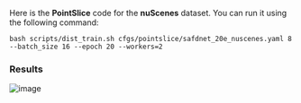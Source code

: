 Here is the **PointSlice** code for the **nuScenes** dataset. You can run it using the following command:
```
bash scripts/dist_train.sh cfgs/pointslice/safdnet_20e_nuscenes.yaml 8 --batch_size 16 --epoch 20 --workers=2
```
### Results
![image](https://github.com/user-attachments/assets/6b5d8609-8939-420a-bbbd-f2ce9872bfda)
